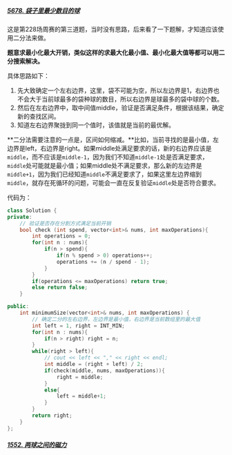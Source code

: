 ##### [5678. 袋子里最少数目的球](https://leetcode-cn.com/problems/minimum-limit-of-balls-in-a-bag/)

这是第228场周赛的第三道题，当时没有思路，后来看了一下题解，才知道应该使用二分法来做。

**题意求最小化最大开销，类似这样的求最大化最小值、最小化最大值等都可以用二分搜索解决。**

具体思路如下：

1. 先大致确定一个左右边界，这里，袋不可能为空，所以左边界是1，右边界也不会大于当前球最多的袋种球的数目，所以右边界是球最多的袋中球的个数。
2. 然后在左右边界中，取中间值middle，验证是否满足条件，根据该结果，确定新的查找区间。
3. 知道左右边界聚拢到同一个值时，该值就是当前的最优解。

**二分法需要注意的一点是，区间如何缩减。**比如，当前寻找的是最小值，左边界是left，右边界是right。如果middle处满足要求的话，新的右边界应该是`middle`，而不应该是`middle-1`，因为我们不知道`middle-1`处是否满足要求，`middle`处可能就是最小值；如果middle处不满足要求，那么新的左边界是`middle+1`，因为我们已经知道`middle`不满足要求了，如果这里左边界缩到`middle`，就存在死循环的问题，可能会一直在反复验证`middle`处是否符合要求。

代码为：

```c++
class Solution {
private:
    // 验证是否存在分割方式满足当前开销
    bool check (int spend, vector<int>& nums, int maxOperations){
        int operations = 0;
        for(int n : nums){
            if(n > spend){
                if(n % spend > 0) operations++;
                operations += (n / spend - 1);
            }
        }
        if(operations <= maxOperations) return true;
        else return false;
    }

public:
    int minimumSize(vector<int>& nums, int maxOperations) {
        // 确定二分的左右边界，左边界是最小值，右边界是当前数组里的最大值
        int left = 1, right = INT_MIN;
        for(int n : nums){
            if(n > right) right = n;
        }
        while(right > left){
            // cout << left << "," << right << endl; 
            int middle = (right + left) / 2;
            if(check(middle, nums, maxOperations)){
                right = middle;
            }
            else{
                left = middle+1;
            }
        }
        return right;
    }
};
```



##### [1552. 两球之间的磁力](https://leetcode-cn.com/problems/magnetic-force-between-two-balls/)



